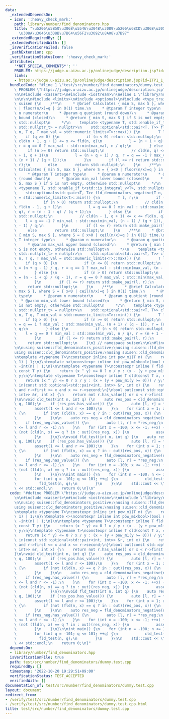 ```yaml
---
data:
  _extendedDependsOn:
  - icon: ':heavy_check_mark:'
    path: library/number/find_denominators.hpp
    title: "\u5206\u5B50\u3068\u5546\u304B\u3089\u5206\u6BCD\u3068\u3057\u3066\u3042\
      \u308A\u3046\u308B\u7BC4\u56F2\u3092\u8A08\u7B97"
  _extendedRequiredBy: []
  _extendedVerifiedWith: []
  _isVerificationFailed: false
  _pathExtension: cpp
  _verificationStatusIcon: ':heavy_check_mark:'
  attributes:
    '*NOT_SPECIAL_COMMENTS*': ''
    PROBLEM: https://judge.u-aizu.ac.jp/onlinejudge/description.jsp?id=ITP1_1_A
    links:
    - https://judge.u-aizu.ac.jp/onlinejudge/description.jsp?id=ITP1_1_A
  bundledCode: "#line 1 \"test/src/number/find_denominators/dummy.test.cpp\"\n#define\
    \ PROBLEM \"https://judge.u-aizu.ac.jp/onlinejudge/description.jsp?id=ITP1_1_A\"\
    \n\n#include <cassert>\n#include <iostream>\n\n#line 1 \"library/number/find_denominators.hpp\"\
    \n\n\n\n#include <limits>\n#include <optional>\n#include <type_traits>\n\nnamespace\
    \ suisen {\n    /**\n     * @brief Calculates { min S, max S }, where S = { x>0\
    \ | floor(n/x)=q } in O(1) time.\n     * @tparam T integer type\n     * @param\
    \ n numerator\n     * @param q quotient (round down)\n     * @param max_val upper\
    \ bound (closed)\n     * @return { min S, max S } if S is not empty, otherwise\
    \ std::nullopt\n     */\n    template <typename T, std::enable_if_t<std::is_integral_v<T>,\
    \ std::nullptr_t> = nullptr>\n    std::optional<std::pair<T, T>> fld_denominators_positive(T\
    \ n, T q, T max_val = std::numeric_limits<T>::max()) {\n        T l, r;\n    \
    \    if (q >= 0) {\n            if (n < 0) return std::nullopt;\n            //\
    \ cld(n + 1, q + 1) <= x <= fld(n, q)\n            l = (n + 1 + q) / (q + 1),\
    \ r = q == 0 ? max_val : std::min(max_val, n / q);\n        } else {\n       \
    \     if (n >= 0) return std::nullopt;\n            // cld(n, q) <= x <= fld(n\
    \ + 1, q + 1)\n            l = (n + q + 1) / q, r = q == -1 ? max_val : std::min(max_val,\
    \ (n + 1) / (q + 1));\n        }\n        if (l <= r) return std::make_pair(l,\
    \ r);\n        else        return std::nullopt;\n    }\n    /**\n     * @brief\
    \ Calculates { min S, max S }, where S = { x<0 | floor(n/x)=q } in O(1) time.\n\
    \     * @tparam T integer type\n     * @param n numerator\n     * @param q quotient\
    \ (round down)\n     * @param min_val lower bound (closed)\n     * @return { min\
    \ S, max S } if S is not empty, otherwise std::nullopt\n     */\n    template\
    \ <typename T, std::enable_if_t<std::is_integral_v<T>, std::nullptr_t> = nullptr>\n\
    \    std::optional<std::pair<T, T>> fld_denominators_negative(T n, T q, T min_val\
    \ = std::numeric_limits<T>::min()) {\n        T l, r;\n        if (q >= 0) {\n\
    \            if (n > 0) return std::nullopt;\n            // cld(n, q) <= x <=\
    \ fld(n - 1, q + 1)\n            l = q == 0 ? min_val : std::max(min_val, n /\
    \ q), r = (n - 1 - q) / (q + 1);\n        } else {\n            if (n <= 0) return\
    \ std::nullopt;\n            // cld(n - 1, q + 1) <= x <= fld(n, q)\n        \
    \    l = q == -1 ? min_val : std::max(min_val, (n - 1) / (q + 1)), r = (n - q\
    \ - 1) / q;\n        }\n        if (l <= r) return std::make_pair(l, r);\n   \
    \     else        return std::nullopt;\n    }\n    /**\n     * @brief Calculates\
    \ { min S, max S }, where S = { x>0 | ceil(n/x)=q } in O(1) time.\n     * @tparam\
    \ T integer type\n     * @param n numerator\n     * @param q quotient (round down)\n\
    \     * @param max_val upper bound (closed)\n     * @return { min S, max S } if\
    \ S is not empty, otherwise std::nullopt\n     */\n    template <typename T, std::enable_if_t<std::is_integral_v<T>,\
    \ std::nullptr_t> = nullptr>\n    std::optional<std::pair<T, T>> cld_denominators_positive(T\
    \ n, T q, T max_val = std::numeric_limits<T>::max()) {\n        T l, r;\n    \
    \    if (q > 0) {\n            if (n <= 0) return std::nullopt;\n            l\
    \ = (n + q - 1) / q, r = q == 1 ? max_val : std::min(max_val, (n - 1) / (q - 1));\n\
    \        } else {\n            if (n > 0) return std::nullopt;\n            l\
    \ = (n - 1 + q) / (q - 1), r = q == 0 ? max_val : std::min(max_val, n / q);\n\
    \        }\n        if (l <= r) return std::make_pair(l, r);\n        else   \
    \     return std::nullopt;\n    }\n    /**\n     * @brief Calculates { min S,\
    \ max S }, where S = { x<0 | ceil(n/x)=q } in O(1) time.\n     * @tparam T integer\
    \ type\n     * @param n numerator\n     * @param q quotient (round down)\n   \
    \  * @param min_val lower bound (closed)\n     * @return { min S, max S } if S\
    \ is not empty, otherwise std::nullopt\n     */\n    template <typename T, std::enable_if_t<std::is_integral_v<T>,\
    \ std::nullptr_t> = nullptr>\n    std::optional<std::pair<T, T>> cld_denominators_negative(T\
    \ n, T q, T min_val = std::numeric_limits<T>::min()) {\n        T l, r;\n    \
    \    if (q > 0) {\n            if (n >= 0) return std::nullopt;\n            l\
    \ = q == 1 ? min_val : std::max(min_val, (n + 1) / (q - 1)), r = (n - q + 1) /\
    \ q;\n        } else {\n            if (n < 0) return std::nullopt;\n        \
    \    l = q == 0 ? min_val : std::max(min_val, n / q), r = (n + 1 - q) / (q - 1);\n\
    \        }\n        if (l <= r) return std::make_pair(l, r);\n        else   \
    \     return std::nullopt;\n    }\n} // namespace suisen\n\n\n#line 7 \"test/src/number/find_denominators/dummy.test.cpp\"\
    \n\nusing suisen::fld_denominators_positive;\nusing suisen::fld_denominators_negative;\n\
    using suisen::cld_denominators_positive;\nusing suisen::cld_denominators_negative;\n\
    \ntemplate <typename T>\nconstexpr inline int pow_m1(T n) {\n    return -(n &\
    \ 1) | 1;\n}\ntemplate <>\nconstexpr inline int pow_m1<bool>(bool n) {\n    return\
    \ -int(n) | 1;\n}\n\ntemplate <typename T>\nconstexpr inline T fld(const T x,\
    \ const T y) {\n    return (x ^ y) >= 0 ? x / y : (x - (y + pow_m1(y >= 0))) /\
    \ y;\n}\ntemplate <typename T>\nconstexpr inline T cld(const T x, const T y) {\n\
    \    return (x ^ y) <= 0 ? x / y : (x + (y + pow_m1(y >= 0))) / y;\n}\n\nbool\
    \ in(const std::optional<std::pair<int, int>> &r, int x) {\n    return r.has_value()\
    \ and r->first <= x and x <= r->second;\n}\nbool out(const std::optional<std::pair<int,\
    \ int>> &r, int x) {\n    return not r.has_value() or x < r->first or x > r->second;\n\
    }\n\nvoid cld_test(int n, int q) {\n    auto res_pos = cld_denominators_positive(n,\
    \ q, 100);\n    if (res_pos.has_value()) {\n        auto [l, r] = *res_pos;\n\
    \        assert(1 <= l and r <= 100);\n    }\n    for (int x = 1; x <= 100; ++x)\
    \ {\n        if (not (cld(n, x) == q ? in : out)(res_pos, x)) {\n            assert(false);\n\
    \        }\n    }\n\n    auto res_neg = cld_denominators_negative(n, q, -100);\n\
    \    if (res_neg.has_value()) {\n        auto [l, r] = *res_neg;\n        assert(-100\
    \ <= l and r <= -1);\n    }\n    for (int x = -100; x <= -1; ++x) {\n        if\
    \ (not (cld(n, x) == q ? in : out)(res_neg, x)) {\n            assert(false);\n\
    \        }\n    }\n}\n\nvoid fld_test(int n, int q) {\n    auto res_pos = fld_denominators_positive(n,\
    \ q, 100);\n    if (res_pos.has_value()) {\n        auto [l, r] = *res_pos;\n\
    \        assert(1 <= l and r <= 100);\n    }\n    for (int x = 1; x <= 100; ++x)\
    \ {\n        if (not (fld(n, x) == q ? in : out)(res_pos, x)) {\n            assert(false);\n\
    \        }\n    }\n\n    auto res_neg = fld_denominators_negative(n, q, -100);\n\
    \    if (res_neg.has_value()) {\n        auto [l, r] = *res_neg;\n        assert(-100\
    \ <= l and r <= -1);\n    }\n    for (int x = -100; x <= -1; ++x) {\n        if\
    \ (not (fld(n, x) == q ? in : out)(res_neg, x)) {\n            assert(false);\n\
    \        }\n    }\n}\n\nint main() {\n    for (int n = -100; n <= 100; ++n) {\n\
    \        for (int q = -101; q <= 101; ++q) {\n            cld_test(n, q);\n  \
    \          fld_test(n, q);\n        }\n    }\n\n    std::cout << \"Hello World\"\
    \ << std::endl;\n    return 0;\n}\n"
  code: "#define PROBLEM \"https://judge.u-aizu.ac.jp/onlinejudge/description.jsp?id=ITP1_1_A\"\
    \n\n#include <cassert>\n#include <iostream>\n\n#include \"library/number/find_denominators.hpp\"\
    \n\nusing suisen::fld_denominators_positive;\nusing suisen::fld_denominators_negative;\n\
    using suisen::cld_denominators_positive;\nusing suisen::cld_denominators_negative;\n\
    \ntemplate <typename T>\nconstexpr inline int pow_m1(T n) {\n    return -(n &\
    \ 1) | 1;\n}\ntemplate <>\nconstexpr inline int pow_m1<bool>(bool n) {\n    return\
    \ -int(n) | 1;\n}\n\ntemplate <typename T>\nconstexpr inline T fld(const T x,\
    \ const T y) {\n    return (x ^ y) >= 0 ? x / y : (x - (y + pow_m1(y >= 0))) /\
    \ y;\n}\ntemplate <typename T>\nconstexpr inline T cld(const T x, const T y) {\n\
    \    return (x ^ y) <= 0 ? x / y : (x + (y + pow_m1(y >= 0))) / y;\n}\n\nbool\
    \ in(const std::optional<std::pair<int, int>> &r, int x) {\n    return r.has_value()\
    \ and r->first <= x and x <= r->second;\n}\nbool out(const std::optional<std::pair<int,\
    \ int>> &r, int x) {\n    return not r.has_value() or x < r->first or x > r->second;\n\
    }\n\nvoid cld_test(int n, int q) {\n    auto res_pos = cld_denominators_positive(n,\
    \ q, 100);\n    if (res_pos.has_value()) {\n        auto [l, r] = *res_pos;\n\
    \        assert(1 <= l and r <= 100);\n    }\n    for (int x = 1; x <= 100; ++x)\
    \ {\n        if (not (cld(n, x) == q ? in : out)(res_pos, x)) {\n            assert(false);\n\
    \        }\n    }\n\n    auto res_neg = cld_denominators_negative(n, q, -100);\n\
    \    if (res_neg.has_value()) {\n        auto [l, r] = *res_neg;\n        assert(-100\
    \ <= l and r <= -1);\n    }\n    for (int x = -100; x <= -1; ++x) {\n        if\
    \ (not (cld(n, x) == q ? in : out)(res_neg, x)) {\n            assert(false);\n\
    \        }\n    }\n}\n\nvoid fld_test(int n, int q) {\n    auto res_pos = fld_denominators_positive(n,\
    \ q, 100);\n    if (res_pos.has_value()) {\n        auto [l, r] = *res_pos;\n\
    \        assert(1 <= l and r <= 100);\n    }\n    for (int x = 1; x <= 100; ++x)\
    \ {\n        if (not (fld(n, x) == q ? in : out)(res_pos, x)) {\n            assert(false);\n\
    \        }\n    }\n\n    auto res_neg = fld_denominators_negative(n, q, -100);\n\
    \    if (res_neg.has_value()) {\n        auto [l, r] = *res_neg;\n        assert(-100\
    \ <= l and r <= -1);\n    }\n    for (int x = -100; x <= -1; ++x) {\n        if\
    \ (not (fld(n, x) == q ? in : out)(res_neg, x)) {\n            assert(false);\n\
    \        }\n    }\n}\n\nint main() {\n    for (int n = -100; n <= 100; ++n) {\n\
    \        for (int q = -101; q <= 101; ++q) {\n            cld_test(n, q);\n  \
    \          fld_test(n, q);\n        }\n    }\n\n    std::cout << \"Hello World\"\
    \ << std::endl;\n    return 0;\n}"
  dependsOn:
  - library/number/find_denominators.hpp
  isVerificationFile: true
  path: test/src/number/find_denominators/dummy.test.cpp
  requiredBy: []
  timestamp: '2022-10-20 19:29:51+09:00'
  verificationStatus: TEST_ACCEPTED
  verifiedWith: []
documentation_of: test/src/number/find_denominators/dummy.test.cpp
layout: document
redirect_from:
- /verify/test/src/number/find_denominators/dummy.test.cpp
- /verify/test/src/number/find_denominators/dummy.test.cpp.html
title: test/src/number/find_denominators/dummy.test.cpp
---
```

